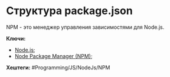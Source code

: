 
# Структура package.json

NPM - это менеджер управления зависимостями для Node.js.



**Ключи:**
- [Node.js](node-js);
- [Node Package Manager (NPM)](npm);

**Хештеги:** #Programming/JS/NodeJs/NPM